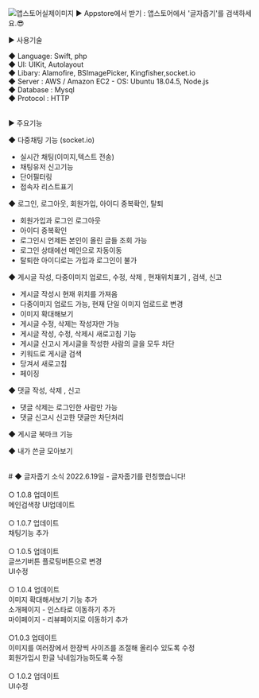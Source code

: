 ![앱스토어실제이미지](https://user-images.githubusercontent.com/74134181/174486911-95cbbef7-97ca-4abc-b1a3-72a4d6faa2c0.png)
 ▶ Appstore에서 받기 : 앱스토어에서 '글자줍기'를 검색하세요.😎
 
 ▶ 사용기술

◆ Language: Swift, php<br>
◆ UI: UIKit, Autolayout<br>
◆ Libary: Alamofire, BSImagePicker, Kingfisher,socket.io <br>
◆ Server : AWS / Amazon EC2 - OS: Ubuntu 18.04.5, Node.js<br>
◆ Database : Mysql<br>
◆ Protocol : HTTP<br>
<br>

▶ 주요기능<br>

◆ 다중채팅 기능 (socket.io)<br>
- 실시간 채팅(이미지,텍스트 전송)<br>
- 채팅유저 신고기능<br>
- 단어필터링<br>
- 접속자 리스트표기<br>

◆ 로그인, 로그아웃, 회원가입, 아이디 중복확인, 탈퇴<br>
- 회원가입과 로그인 로그아웃<br>
- 아이디 중복확인<br>
- 로그인시 언제든 본인이 올린 글들 조회 가능<br>
- 로그인 상태에선 메인으로 자동이동<br>
- 탈퇴한 아이디로는 가입과 로그인이 불가<br>

◆ 게시글 작성, 다중이미지 업로드, 수정, 삭제 , 현재위치표기 , 검색,  신고<br>
- 게시글 작성시 현재 위치를 가져옴<br>
- 다중이미지 업로드 가능, 현재 단일 이미지 업로드로 변경<br>
- 이미지 확대해보기 <br>
- 게시글 수정, 삭제는 작성자만 가능<br>
- 게시글 작성, 수정, 삭제시 새로고침 기능<br>
- 게시글 신고시 게시글을 작성한 사람의 글을 모두 차단
- 키워드로 게시글 검색<br>
- 당겨서 새로고침<br>
- 페이징 <br>

◆ 댓글 작성, 삭제 , 신고<br>
- 댓글 삭제는 로그인한 사람만 가능<br>
- 댓글 신고시 신고한 댓글만 차단처리<br>

◆ 게시글 북마크 기능<br>

◆ 내가 쓴글 모아보기<br>


<br>
# ◆ 글자줍기 소식
2022.6.19일 - 글자줍기를 런칭했습니다!<br>
<br>
○ 1.0.8 업데이트<br>
메인검색창 UI업데이트<br>
<br>
○ 1.0.7 업데이트<br>
채팅기능 추가<br>
<br>
○ 1.0.5 업데이트<br>
글쓰기버튼 플로팅버튼으로 변경<br>
UI수정<br>
<br>
○ 1.0.4 업데이트<br>
이미지 확대해서보기 기능 추가<br>
소개페이지 - 인스타로 이동하기 추가<br>
마이페이지 - 리뷰페이지로 이동하기 추가<br>
<br>
○1.0.3 업데이트<br>
이미지를 여러장에서 한장씩 사이즈를 조절해 올리수 있도록 수정<br>
회원가입시 한글 닉네임가능하도록 수정<br>
<br>
○ 1.0.2 업데이트<br>
UI수정

<br>
<br>
<br>


